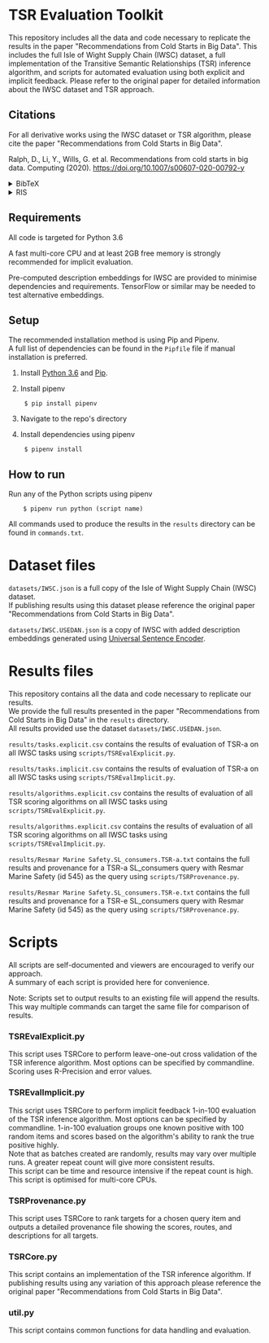 # TSR Evaluation Toolkit

This repository includes all the data and code necessary to replicate the results in the paper "Recommendations from Cold Starts in Big Data".
This includes the full Isle of Wight Supply Chain (IWSC) dataset, a full implementation of the Transitive Semantic Relationships (TSR) inference algorithm, and scripts for automated evaluation using both explicit and implicit feedback. Please refer to the original paper for detailed information about the IWSC dataset and TSR approach.

## Citations
For all derivative works using the IWSC dataset or TSR algorithm, please cite the paper "Recommendations from Cold Starts in Big Data".

Ralph, D., Li, Y., Wills, G. et al. Recommendations from cold starts in big data. Computing (2020). https://doi.org/10.1007/s00607-020-00792-y

<details>
<summary>BibTeX</summary>
<pre>
@Article{Ralph2020,
author={Ralph, David
and Li, Yunjia
and Wills, Gary
and Green, Nicolas G.},
title={Recommendations from cold starts in big data},
journal={Computing},
year={2020},
issn={1436-5057},
doi={10.1007/s00607-020-00792-y},
url={https://doi.org/10.1007/s00607-020-00792-y}
}
</pre>
</details>

<details>
<summary>RIS</summary>
<pre>
TY  - JOUR
AU  - Ralph, David
AU  - Li, Yunjia
AU  - Wills, Gary
AU  - Green, Nicolas G.
PY  - 2020
DA  - 2020/01/29
TI  - Recommendations from cold starts in big data
JO  - Computing
SN  - 1436-5057
UR  - https://doi.org/10.1007/s00607-020-00792-y
DO  - 10.1007/s00607-020-00792-y
ID  - Ralph2020
ER  - 
</pre>
</details>

## Requirements ##

All code is targeted for Python 3.6

A fast multi-core CPU and at least 2GB free memory is strongly recommended for implicit evaluation.

Pre-computed description embeddings for IWSC are provided to minimise dependencies and requirements.
TensorFlow or similar may be needed to test alternative embeddings.


## Setup ##

The recommended installation method is using Pip and Pipenv.  
A full list of dependencies can be found in the `Pipfile` file if manual installation is preferred. 

1. Install [Python 3.6](https://www.python.org/) and [Pip](https://pip.pypa.io/en/latest/).

2. Install pipenv

        $ pip install pipenv

3. Navigate to the repo's directory

4. Install dependencies using pipenv

        $ pipenv install


## How to run ##

Run any of the Python scripts using pipenv

        $ pipenv run python (script name)

All commands used to produce the results in the `results` directory can be found in `commands.txt`.


# Dataset files

`datasets/IWSC.json` is a full copy of the Isle of Wight Supply Chain (IWSC) dataset.  
If publishing results using this dataset please reference the original paper "Recommendations from Cold Starts in Big Data".

`datasets/IWSC.USEDAN.json` is a copy of IWSC with added description embeddings generated using [Universal Sentence Encoder](https://tfhub.dev/google/universal-sentence-encoder/2).


# Results files

This repository contains all the data and code necessary to replicate our results.  
We provide the full results presented in the paper "Recommendations from Cold Starts in Big Data" in the `results` directory.  
All results provided use the dataset `datasets/IWSC.USEDAN.json`.

`results/tasks.explicit.csv` contains the results of evaluation of TSR-a on all IWSC tasks using `scripts/TSREvalExplicit.py`.

`results/tasks.implicit.csv` contains the results of evaluation of TSR-a on all IWSC tasks using `scripts/TSREvalImplicit.py`.

`results/algorithms.explicit.csv` contains the results of evaluation of all TSR scoring algorithms on all IWSC tasks using `scripts/TSREvalExplicit.py`.

`results/algorithms.explicit.csv` contains the results of evaluation of all TSR scoring algorithms on all IWSC tasks using `scripts/TSREvalImplicit.py`.

`results/Resmar Marine Safety.SL_consumers.TSR-a.txt` contains the full results and provenance for a TSR-a SL_consumers query with Resmar Marine Safety (id 545) as the query using `scripts/TSRProvenance.py`.

`results/Resmar Marine Safety.SL_consumers.TSR-e.txt` contains the full results and provenance for a TSR-e SL_consumers query with Resmar Marine Safety (id 545) as the query using `scripts/TSRProvenance.py`.


# Scripts

All scripts are self-documented and viewers are encouraged to verify our approach.  
A summary of each script is provided here for convenience.

Note: Scripts set to output results to an existing file will append the results. This way multiple commands can target the same file for comparison of results.

### TSREvalExplicit.py
This script uses TSRCore to perform leave-one-out cross validation of 
the TSR inference algorithm. Most options can be specified by commandline.
Scoring uses R-Precision and error values.

### TSREvalImplicit.py
This script uses TSRCore to perform implicit feedback 1-in-100 evaluation of
the TSR inference algorithm. Most options can be specified by commandline.
1-in-100 evaluation groups one known positive with 100 random items and scores
based on the algorithm's ability to rank the true positive highly.  
Note that as batches created are randomly, results may vary over multiple runs. 
A greater repeat count will give more consistent results.  
This script can be time and resource intensive if the repeat count is high.  
This script is optimised for multi-core CPUs.

### TSRProvenance.py
This script uses TSRCore to rank targets for a chosen query item and outputs 
a detailed provenance file showing the scores, routes, and descriptions for all targets.

### TSRCore.py
This script contains an implementation of the TSR inference algorithm.
If publishing results using any variation of this approach please reference the original paper "Recommendations from Cold Starts in Big Data".

### util.py
This script contains common functions for data handling and evaluation.
